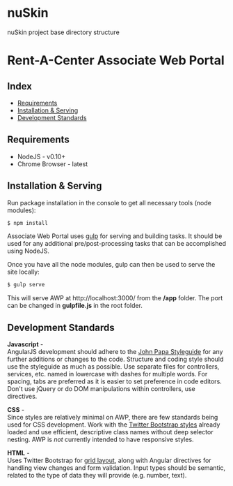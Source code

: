 # nuSkin
nuSkin project base directory structure 

Rent-A-Center Associate Web Portal
==================================

## Index

* [Requirements](#requirements)
* [Installation & Serving](#installation-serving)
* [Development Standards](#development-standards)


## Requirements

- NodeJS - v0.10+
- Chrome Browser - latest

## Installation & Serving

Run package installation in the console to get all necessary tools (node modules):
```bash
$ npm install
```

Associate Web Portal uses [gulp](http://gulpjs.com/) for serving and building tasks. It should be used for any additional pre/post-processing tasks that can be accomplished using NodeJS.

Once you have all the node modules, gulp can then be used to serve the site locally:
```bash
$ gulp serve
```

This will serve AWP at http://localhost:3000/ from the **/app** folder. The port can be changed in **gulpfile.js** in the root folder.


## Development Standards

**Javascript** -  
AngularJS development should adhere to the [John Papa Styleguide](https://github.com/johnpapa/angular-styleguide) for any further additions or changes to the code. Structure and coding style should use the styleguide as much as possible. Use separate files for controllers, services, etc. named in lowercase with dashes for multiple words. For spacing, tabs are preferred as it is easier to set preference in code editors. Don't use jQuery or do DOM manipulations within controllers, use directives.

**CSS** -  
Since styles are relatively minimal on AWP, there are few standards being used for CSS development. Work with the [Twitter Bootstrap styles](http://getbootstrap.com/css/) already loaded and use efficient, descriptive class names without deep selector nesting. AWP is *not* currently intended to have responsive styles.

**HTML** -  
Uses Twitter Bootstrap for [grid layout](http://getbootstrap.com/css/#grid), along with Angular directives for handling view changes and form validation. Input types should be semantic, related to the type of data they will provide (e.g. number, text).

